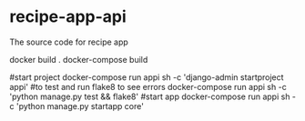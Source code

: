 # recipe-app-api
The source code for recipe app

docker build .
docker-compose build

#start project
docker-compose run appi sh -c 'django-admin startproject appi'
#to test and run flake8 to see errors
docker-compose run appi sh -c 'python manage.py test && flake8'
#start app
docker-compose run appi sh -c 'python manage.py startapp core'

